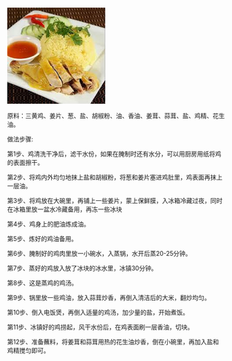 ![image](https://github.com/alexwan316/Food/blob/main/%E6%88%90%E5%93%81/hainanjifan/hainanjifan.jpeg)

原料：三黄鸡、姜片、葱、盐、胡椒粉、油、香油、姜茸、蒜茸、盐、鸡精、花生油。

做法步骤:

第1步、鸡清洗干净后，滤干水份，如果在腌制时还有水分，可以用厨房用纸将鸡的表面擦干。

第2步、将鸡内外均匀地抹上盐和胡椒粉，将葱和姜片塞进鸡肚里，鸡表面再抹上一层油。

第3步、将鸡放在大碗里，再铺上一些姜片，蒙上保鲜膜，入冰箱冷藏过夜，同时在冰箱里放一盆水冷藏备用，再冻一些冰块

第4步、鸡身上的肥油炼成油。

第5步、炼好的鸡油备用。

第6步、腌制好的鸡肉里放一小碗水，入蒸锅，水开后蒸20-25分钟。

第7步、蒸好的鸡放入放了冰块的冰水里，冰镇30分钟。

第8步、这是蒸鸡的鸡汤。

第9步、锅里放一些鸡油，放入蒜茸炒香，再倒入清洁后的大米，翻炒均匀。

第10步、倒入电饭煲，再倒入适量的鸡汤，加少量的盐，开始煮饭。

第11步、冰镇好的鸡捞起，风干水份后，在鸡表面刷一层香油，切块。

第12步、准备蘸料，将姜茸和蒜茸用热的花生油炒香，倒在小碗里，再加入盐和鸡精搅匀即可。

